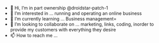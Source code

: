 - 👋 Hi, I’m in part ownership @droidstar-patch-1
- 👀 I’m interested in ... running and operating an online business 
- 🌱 I’m currently learning ... Business management= 
- 💞️ I’m looking to collaborate on ... marketing, links, coding, inorder to provide my customers with everything they desire 
- 📫 How to reach me ... 

<!---
mtlawrence787/mtlawrence787 is a ✨ special ✨ repository because its `README.md` (this file) appears on your GitHub profile.
You can click the Preview link to take a look at your changes.
--->
